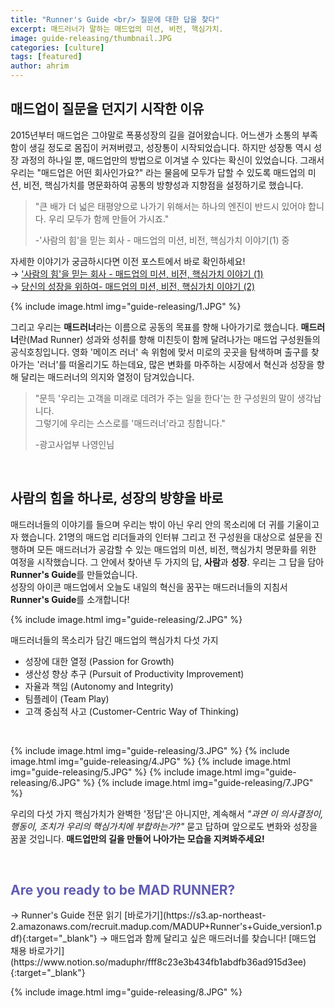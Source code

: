 ```yaml
---
title: "Runner's Guide <br/> 질문에 대한 답을 찾다"
excerpt: 매드러너가 말하는 매드업의 미션, 비전, 핵심가치.
image: guide-releasing/thumbnail.JPG
categories: [culture]
tags: [featured]
author: ahrim
---
```


## 매드업이 질문을 던지기 시작한 이유
2015년부터 매드업은 그야말로 폭풍성장의 길을 걸어왔습니다. 어느샌가 소통의 부족함이 생길 정도로 몸집이 커져버렸고, 성장통이 시작되었습니다. 하지만 성장통 역시 성장 과정의 하나일 뿐, 매드업만의 방법으로 이겨낼 수 있다는 확신이 있었습니다. 그래서 우리는 "매드업은 어떤 회사인가요?" 라는 물음에 모두가 답할 수 있도록 매드업의 미션, 비전, 핵심가치를 명문화하여 공통의 방향성과 지향점을 설정하기로 했습니다. 

>"큰 배가 더 넓은 태평양으로 나가기 위해서는 하나의 엔진이 반드시 있어야 합니다. 우리 모두가 함께 만들어 가시죠."  
>
>-'사람의 힘'을 믿는 회사 - 매드업의 미션, 비전, 핵심가치 이야기(1) 중

자세한 이야기가 궁금하시다면 이전 포스트에서 바로 확인하세요!  
→ ['사람의 힘'을 믿는 회사 - 매드업의 미션, 비전, 핵심가치 이야기 (1)](https://tech.madup.com/mission-vision-values-1/)  
→ [당신의 성장을 위하여- 매드업의 미션, 비전, 핵심가치 이야기 (2)](https://tech.madup.com/mission-vision-values-2/)

{% include image.html img="guide-releasing/1.JPG" %}

그리고 우리는 **매드러너**라는 이름으로 공동의 목표를 향해 나아가기로 했습니다. **매드러너**란(Mad Runner) 성과와 성취를 향해 미친듯이 함께 달려나가는 매드업 구성원들의 공식호칭입니다. 영화 '메이즈 러너' 속 위험에 맞서 미로의 곳곳을 탐색하며 출구를 찾아가는 '러너'를 떠올리기도 하는데요, 많은 변화를 마주하는 시장에서 혁신과 성장을 향해 달리는 매드러너의 의지와 열정이 담겨있습니다.

>"문득 '우리는 고객을 미래로 데려가 주는 일을 한다'는 한 구성원의 말이 생각납니다.  
>그렇기에 우리는 스스로를 '매드러너'라고 칭합니다."
>
>-광고사업부 나영인님

<br/>

## 사람의 힘을 하나로, 성장의 방향을 바로
매드러너들의 이야기를 들으며 우리는 밖이 아닌 우리 안의 목소리에 더 귀를 기울이고자 했습니다. 21명의 매드업 리더들과의 인터뷰 그리고 전 구성원을 대상으로 설문을 진행하며 모든 매드러너가 공감할 수 있는 매드업의 미션, 비전, 핵심가치 명문화를 위한 여정을 시작했습니다. 그 안에서 찾아낸 두 가지의 답, **사람**과 **성장**.
우리는 그 답을 담아 **Runner's Guide**를 만들었습니다.  
성장의 아이콘 매드업에서 오늘도 내일의 혁신을 꿈꾸는 매드러너들의 지침서 **Runner's Guide**를 소개합니다!

{% include image.html img="guide-releasing/2.JPG" %}

매드러너들의 목소리가 담긴 매드업의 핵심가치 다섯 가지
- 성장에 대한 열정 (Passion for Growth)  
- 생산성 향상 추구 (Pursuit of Productivity Improvement)  
- 자율과 책임 (Autonomy and Integrity)  
- 팀플레이 (Team Play)  
- 고객 중심적 사고 (Customer-Centric Way of Thinking)

<br/>

{% include image.html img="guide-releasing/3.JPG" %}
{% include image.html img="guide-releasing/4.JPG" %}
{% include image.html img="guide-releasing/5.JPG" %}
{% include image.html img="guide-releasing/6.JPG" %}
{% include image.html img="guide-releasing/7.JPG" %}

우리의 다섯 가지 핵심가치가 완벽한 '정답'은 아니지만, 계속해서 *"과연 이 의사결정이, 행동이, 조치가 우리의 핵심가치에 부합하는가?"* 묻고 답하며 앞으로도 변화와 성장을 꿈꿀 것입니다. **매드업만의 길을 만들어 나아가는 모습을 지켜봐주세요!**

<br/>

<h2 id="Are you ready to be MAD RUNNER?" style="color: #605CB3;">Are you ready to be MAD RUNNER?</h2>
→ Runner's Guide 전문 읽기 [바로가기](https://s3.ap-northeast-2.amazonaws.com/recruit.madup.com/MADUP+Runner's+Guide_version1.pdf){:target="_blank"}  
→ 매드업과 함께 달리고 싶은 매드러너를 찾습니다! [매드업 채용 바로가기](https://www.notion.so/maduphr/fff8c23e3b434fb1abdfb36ad915d3ee){:target="_blank"}

{% include image.html img="guide-releasing/8.JPG" %}
